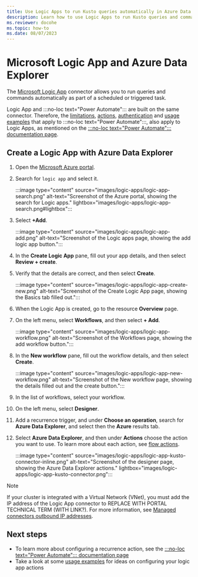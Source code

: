 ```yaml
---
title: Use Logic Apps to run Kusto queries automatically in Azure Data Explorer
description: Learn how to use Logic Apps to run Kusto queries and commands automatically and schedule them.
ms.reviewer: docohe
ms.topic: how-to
ms.date: 08/07/2023
---
```


# Microsoft Logic App and Azure Data Explorer

The [Microsoft Logic App](/azure/logic-apps/logic-apps-what-are-logic-apps) connector allows you to run queries and commands automatically as part of a scheduled or triggered task.

Logic App and :::no-loc text="Power Automate"::: are built on the same connector. Therefore, the [limitations](../../flow.md#limitations), [actions](../../flow.md#flow-actions), [authentication](../../flow.md#authentication) and [usage examples](../../flow-usage.md) that apply to :::no-loc text="Power Automate":::, also apply to Logic Apps, as mentioned on the [:::no-loc text="Power Automate"::: documentation page](../../flow.md).

## Create a Logic App with Azure Data Explorer

1. Open the [Microsoft Azure portal](https://ms.portal.azure.com/).
1. Search for `logic app` and select it.

    :::image type="content" source="images/logic-apps/logic-app-search.png" alt-text="Screenshot of the Azure portal, showing the search for Logic apps." lightbox="images/logic-apps/logic-app-search.png#lightbox":::

1. Select **+Add**.

    :::image type="content" source="images/logic-apps/logic-app-add.png" alt-text="Screenshot of the Logic apps page, showing the add logic app button.":::

1. In the **Create Logic App** pane, fill out your app details, and then select **Review + create**.
1. Verify that the details are correct, and then select **Create**.

    :::image type="content" source="images/logic-apps/logic-app-create-new.png" alt-text="Screenshot of the Create Logic App page, showing the Basics tab filled out.":::

1. When the Logic App is created, go to the resource **Overview** page.
1. On the left menu, select **Workflows**, and then select **+ Add**.

    :::image type="content" source="images/logic-apps/logic-app-workflow.png" alt-text="Screenshot of the Workflows page, showing the add workflow button.":::

1. In the **New workflow** pane, fill out the workflow details, and then select **Create**.

    :::image type="content" source="images/logic-apps/logic-app-new-workflow.png" alt-text="Screenshot of the New workflow page, showing the details filled out and the create button.":::

1. In the list of workflows, select your workflow.
1. On the left menu, select **Designer**.
1. Add a recurrence trigger, and under **Choose an operation**, search for **Azure Data Explorer**, and select then the **Azure** results tab.
1. Select **Azure Data Explorer**, and then under **Actions** choose the action you want to use. To learn more about each action, see [flow actions](../../flow.md#flow-actions).

    :::image type="content" source="images/logic-apps/logic-app-kusto-connector-inline.png" alt-text="Screenshot of the designer page, showing the Azure Data Explorer actions." lightbox="images/logic-apps/logic-app-kusto-connector.png":::

> [!NOTE]
> If your cluster is integrated with a Virtual Network (VNet), you must add the IP address of the Logic App connector to REPLACE WITH PORTAL TECHNICAL TERM (WITH LINK?). For more information, see [Managed connectors outbound IP addresses](/connectors/common/outbound-ip-addresses#azure-logic-apps).

## Next steps

* To learn more about configuring a recurrence action, see the [:::no-loc text="Power Automate"::: documentation page](../../flow.md)
* Take a look at some [usage examples](../../flow-usage.md) for ideas on configuring your logic app actions
